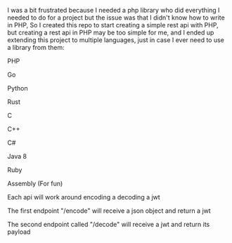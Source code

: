 I was a bit frustrated because I needed a php library who did everything I needed to do for a project but the issue was that I didn't know how to write in PHP,
So I created this repo to start creating a simple rest api with PHP, but creating a rest api in PHP may be too simple for me, and I ended up extending this project to multiple languages, just in case I ever need to use a library from them:

PHP

Go

Python

Rust

C

C++ 

C#

Java 8

Ruby

Assembly (For fun)


Each api will work around encoding a decoding a jwt

The first endpoint "/encode" will receive a json object and return a jwt

The second endpoint called "/decode" will receive a jwt and return its payload
